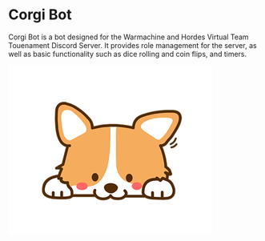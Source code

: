 # Corgi Bot

Corgi Bot is a bot designed for the Warmachine and Hordes Virtual Team Touenament Discord Server. It provides role management for the server, as well as basic functionality such as dice rolling and coin flips, and timers.

![](images/Corgibot.png)
